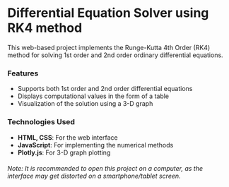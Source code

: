 # Differential Equation Solver using RK4 method
This web-based project implements the Runge-Kutta 4th Order (RK4) method for solving 1st order and 2nd order ordinary differential equations.
### Features
- Supports both 1st order and 2nd order differential equations
- Displays computational values in the form of a table
- Visualization of the solution using a 3-D graph
### Technologies Used
- **HTML, CSS**: For the web interface
- **JavaScript**: For implementing the numerical methods
- **Plotly.js**: For 3-D graph plotting
###### Note: It is recommended to open this project on a computer, as the interface may get distorted on a smartphone/tablet screen.
